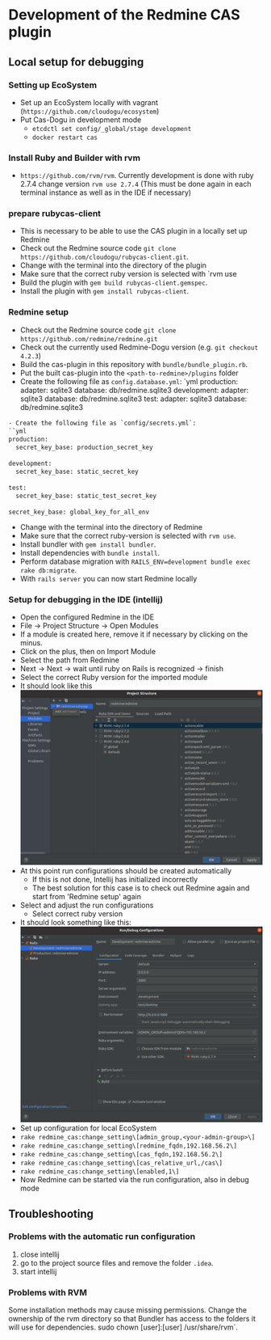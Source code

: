 # Development of the Redmine CAS plugin

## Local setup for debugging

### Setting up EcoSystem
- Set up an EcoSystem locally with vagrant (`https://github.com/cloudogu/ecosystem`)
- Put Cas-Dogu in development mode
  - `etcdctl set config/_global/stage development`
  - `docker restart cas`

### Install Ruby and Builder with rvm
- `https://github.com/rvm/rvm`.
  Currently development is done with ruby 2.7.4
  change version `rvm use 2.7.4` (This must be done again in each terminal instance as well as in the IDE if necessary)

### prepare rubycas-client
- This is necessary to be able to use the CAS plugin in a locally set up Redmine
- Check out the Redmine source code `git clone https://github.com/cloudogu/rubycas-client.git`.
- Change with the terminal into the directory of the plugin
- Make sure that the correct ruby version is selected with `rvm use
- Build the plugin with `gem build rubycas-client.gemspec`.
- Install the plugin with `gem install rubycas-client`.

### Redmine setup
- Check out the Redmine source code `git clone https://github.com/redmine/redmine.git`
- Check out the currently used Redmine-Dogu version (e.g. `git checkout 4.2.3`)
- Build the cas-plugin in this repository with `bundle/bundle_plugin.rb`.
- Put the built cas-plugin into the `<path-to-redmine>/plugins` folder
- Create the following file as `config.database.yml`:
  `yml
  production:
  adapter: sqlite3
  database: db/redmine.sqlite3
  development:
  adapter: sqlite3
  database: db/redmine.sqlite3
  test:
  adapter: sqlite3
  database: db/redmine.sqlite3
```
- Create the following file as `config/secrets.yml`:
``yml
production:
  secret_key_base: production_secret_key

development:
  secret_key_base: static_secret_key

test:
  secret_key_base: static_test_secret_key

secret_key_base: global_key_for_all_env
```
- Change with the terminal into the directory of Redmine
- Make sure that the correct ruby-version is selected with `rvm use`.
- Install bundler with `gem install bundler`.
- Install dependencies with `bundle install`.
- Perform database migration with `RAILS_ENV=development bundle exec rake db:migrate`.
- With `rails server` you can now start Redmine locally

### Setup for debugging in the IDE (intellij)
- Open the configured Redmine in the IDE
- File -> Project Structure -> Open Modules
- If a module is created here, remove it if necessary by clicking on the minus.
- Click on the plus, then on Import Module
- Select the path from Redmine
- Next -> Next -> wait until ruby on Rails is recognized -> finish
- Select the correct Ruby version for the imported module
- It should look like this
  ![module](figures/getting-started/module.png)
- At this point run configurations should be created automatically
  - If this is not done, Intellij has initialized incorrectly
  - The best solution for this case is to check out Redmine again and start from 'Redmine setup' again
- Select and adjust the run configurations
  - Select correct ruby version
- It should look something like this:
  ![run-config](figures/getting-started/run-configuration.png)
- Set up configuration for local EcoSystem
- `rake redmine_cas:change_setting\[admin_group,<your-admin-group>\]`
- `rake redmine_cas:change_setting\[redmine_fqdn,192.168.56.2\]`
- `rake redmine_cas:change_setting\[cas_fqdn,192.168.56.2\]`
- `rake redmine_cas:change_setting\[cas_relative_url,/cas\]`
- `rake redmine_cas:change_setting\[enabled,1\]`
- Now Redmine can be started via the run configuration, also in debug mode




## Troubleshooting
### Problems with the automatic run configuration
1) close intellij
2) go to the project source files and remove the folder `.idea`.
3) start intellij

### Problems with RVM
Some installation methods may cause missing permissions. Change the ownership of the rvm directory so that Bundler has access to the folders it will use for dependencies. sudo chown [user]:[user] /usr/share/rvm`.
